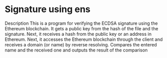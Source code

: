 # Signature using ens

Description
This is a program for verifying the ECDSA signature using the Ethereum blockchain. 
It gets a public key from the hash of the file and the signature. 
Next, it receives a hash from the public key or an address in Ethereum. 
Next, it accesses the Ethereum blockchain through the client 
and receives a domain (or name) by reverse resolving. 
Compares the entered name and the received one and outputs the result 
of the comparison